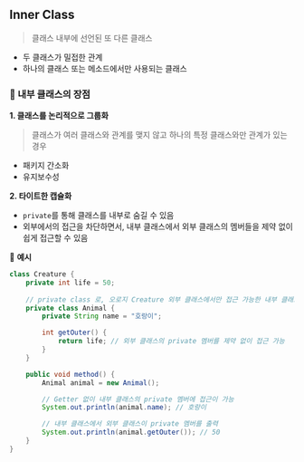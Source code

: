 ## Inner Class

> 클래스 내부에 선언된 또 다른 클래스

- 두 클래스가 밀접한 관계
- 하나의 클래스 또는 메소드에서만 사용되는 클래스



### 📍 내부 클래스의 장점

**1. 클래스를 논리적으로 그룹화**

> 클래스가 여러 클래스와 관계를 맺지 않고 하나의 특정 클래스와만 관계가 있는 경우

- 패키지 간소화
- 유지보수성

**2. 타이트한 캡슐화**

- `private`를 통해 클래스를 내부로 숨길 수 있음
- 외부에서의 접근을 차단하면서, 내부 클래스에서 외부 클래스의 멤버들을 제약 없이 쉽게 접근할 수 있음

🌈 **예시**

```java
class Creature {
    private int life = 50;
	
    // private class 로, 오로지 Creature 외부 클래스에서만 접근 가능한 내부 클래스로 설정
    private class Animal {
        private String name = "호랑이";

        int getOuter() {
            return life; // 외부 클래스의 private 멤버를 제약 없이 접근 가능
        }
    }

    public void method() {
        Animal animal = new Animal(); 

        // Getter 없이 내부 클래스의 private 멤버에 접근이 가능
        System.out.println(animal.name); // 호랑이

        // 내부 클래스에서 외부 클래스이 private 멤버를 출력
        System.out.println(animal.getOuter()); // 50
    }
}
```

